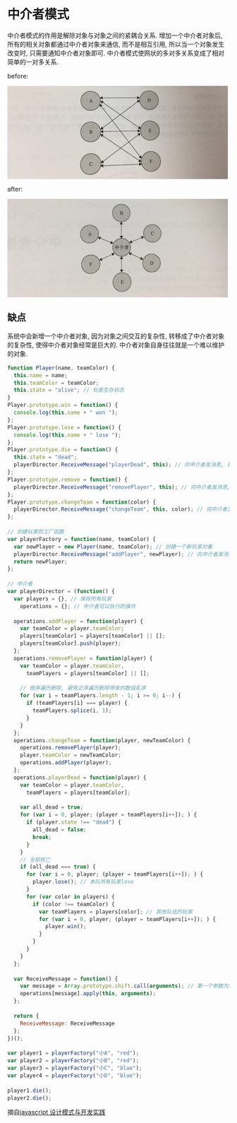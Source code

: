 # 中介者模式

中介者模式的作用是解除对象与对象之间的紧耦合关系. 增加一个中介者对象后, 所有的相关对象都通过中介者对象来通信, 而不是相互引用, 所以当一个对象发生改变时, 只需要通知中介者对象即可. 中介者模式使网状的多对多关系变成了相对简单的一对多关系.

before:

<img src="https://github.com/tzstone/MarkdownPhotos/blob/master/%E4%B8%AD%E4%BB%8B%E8%80%85%E6%A8%A1%E5%BC%8F-before.jpeg" align=center width=500/>

after:

<img src="https://github.com/tzstone/MarkdownPhotos/blob/master/%E4%B8%AD%E4%BB%8B%E8%80%85%E6%A8%A1%E5%BC%8F-after.jpeg" align=center width=500/>

## 缺点

系统中会新增一个中介者对象, 因为对象之间交互的复杂性, 转移成了中介者对象的复杂性, 使得中介者对象经常是巨大的. 中介者对象自身往往就是一个难以维护的对象.

```javascript
function Player(name, teamColor) {
  this.name = name;
  this.teamColor = teamColor;
  this.state = "alive"; // 玩家生存状态
}
Player.prototype.win = function() {
  console.log(this.name + " won ");
};
Player.prototype.lose = function() {
  console.log(this.name + " lose ");
};
Player.prototype.die = function() {
  this.state = "dead";
  playerDirector.ReceiveMessage("playerDead", this); // 向中介者发消息, 玩家死亡
};
Player.prototype.remove = function() {
  playerDirector.ReceiveMessage("removePlayer", this); // 向中介者发消息, 移除一个玩家
};
Player.prototype.changeTeam = function(color) {
  playerDirector.ReceiveMessage("changeTeam", this, color); // 向中介者发消息, 玩家换队
};

// 创建玩家的工厂函数
var playerFactory = function(name, teamColor) {
  var newPlayer = new Player(name, teamColor); // 创建一个新玩家对象
  playerDirector.ReceiveMessage("addPlayer", newPlayer); // 向中介者发消息, 新增玩家
  return newPlayer;
};

// 中介者
var playerDirector = (function() {
  var players = {}, // 保存所有玩家
    operations = {}; // 中介者可以执行的操作

  operations.addPlayer = function(player) {
    var teamColor = player.teamColor;
    players[teamColor] = players[teamColor] || [];
    players[teamColor].push(player);
  };
  operations.removePlayer = function(player) {
    var teamColor = player.teamColor,
      teamPlayers = players[teamColor] || [];

    // 倒序遍历删除, 避免正序遍历删除带来的数组乱序
    for (var i = teamPlayers.length - 1; i >= 0; i--) {
      if (teamPlayers[i] === player) {
        teamPlayers.splice(i, 1);
      }
    }
  };
  operations.changeTeam = function(player, newTeamColor) {
    operations.removePlayer(player);
    player.teamColor = newTeamColor;
    operations.addPlayer(player);
  };
  operations.playerDead = function(player) {
    var teamColor = player.teamColor,
      teamPlayers = players[teamColor];

    var all_dead = true;
    for (var i = 0, player; (player = teamPlayers[i++]); ) {
      if (player.state !== "dead") {
        all_dead = false;
        break;
      }
    }
    // 全部死亡
    if (all_dead === true) {
      for (var i = 0, player; (player = teamPlayers[i++]); ) {
        player.lose(); // 本队所有玩家lose
      }
      for (var color in players) {
        if (color !== teamColor) {
          var teamPlayers = players[color]; // 其他队伍的玩家
          for (var i = 0, player; (player = teamPlayers[i++]); ) {
            player.win();
          }
        }
      }
    }
  };

  var ReceiveMessage = function() {
    var message = Array.prototype.shift.call(arguments); // 第一个参数为消息名称
    operations[message].apply(this, arguments);
  };

  return {
    ReceiveMessage: ReceiveMessage
  };
})();

var player1 = playerFactory("小A", "red");
var player2 = playerFactory("小B", "red");
var player3 = playerFactory("小C", "blue");
var player4 = playerFactory("小D", "blue");

player1.die();
player2.die();
```

摘自[javascript 设计模式与开发实践](https://book.douban.com/subject/26382780/)
